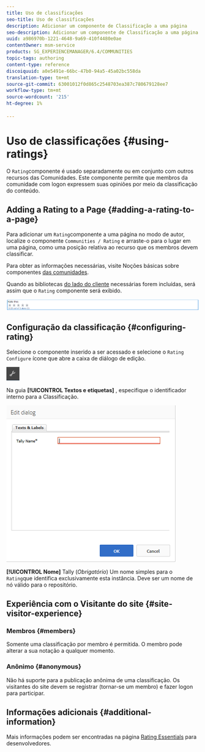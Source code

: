 ```yaml
---
title: Uso de classificações
seo-title: Uso de classificações
description: Adicionar um componente de Classificação a uma página
seo-description: Adicionar um componente de Classificação a uma página
uuid: a986970b-1221-4648-9a69-410f4480e0ae
contentOwner: msm-service
products: SG_EXPERIENCEMANAGER/6.4/COMMUNITIES
topic-tags: authoring
content-type: reference
discoiquuid: a0e5491e-66bc-47b0-94a5-45a02bc558da
translation-type: tm+mt
source-git-commit: 63001012f0d865c2548703ea387c780679128ee7
workflow-type: tm+mt
source-wordcount: '215'
ht-degree: 1%

---
```



# Uso de classificações {#using-ratings}

O `Rating`componente é usado separadamente ou em conjunto com outros recursos das Comunidades. Este componente permite que membros da comunidade com logon expressem suas opiniões por meio da classificação do conteúdo.

## Adding a Rating to a Page {#adding-a-rating-to-a-page}

Para adicionar um `Rating`componente a uma página no modo de autor, localize o componente `Communities / Rating` e arraste-o para o lugar em uma página, como uma posição relativa ao recurso que os membros devem classificar.

Para obter as informações necessárias, visite Noções básicas sobre componentes [das comunidades](basics.md).

Quando as bibliotecas [do lado do cliente](rating-basics.md#essentials-for-client-side) necessárias forem incluídas, será assim que o `Rating` componente será exibido.

![chlimage_1-493](assets/chlimage_1-493.png)

## Configuração da classificação {#configuring-rating}

Selecione o componente inserido a ser acessado e selecione o `Rating` `Configure` ícone que abre a caixa de diálogo de edição.

![chlimage_1-494](assets/chlimage_1-494.png)

Na guia **[!UICONTROL Textos e etiquetas]** , especifique o identificador interno para a Classificação.

![chlimage_1-495](assets/chlimage_1-495.png)

**[!UICONTROL Nome]** Tally (*Obrigatório*) Um nome simples para o `Rating`que identifica exclusivamente esta instância. Deve ser um nome de nó válido para o repositório.

## Experiência com o Visitante do site {#site-visitor-experience}

### Membros {#members}

Somente uma classificação por membro é permitida. O membro pode alterar a sua notação a qualquer momento.

### Anônimo {#anonymous}

Não há suporte para a publicação anônima de uma classificação. Os visitantes do site devem se registrar (tornar-se um membro) e fazer logon para participar.

## Informações adicionais {#additional-information}

Mais informações podem ser encontradas na página [Rating Essentials](rating-basics.md) para desenvolvedores.
